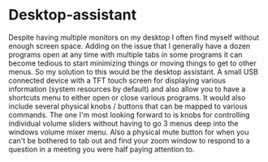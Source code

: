 # Desktop-assistant
Despite having multiple monitors on my desktop I often find myself without enough screen space. Adding on the issue that I generally have a dozen programs open at any time with multiple tabs in some programs it can become tedious to start minimizing things or moving things to get to other menus. So my solution to this would be the desktop assistant. A small USB connected device with a TFT touch screen for displaying various information (system resources by default) and also allow you to have a shortcuts menu to either open or close various programs. It would also include several physical knobs / buttons that can be mapped to various commands. The one I'm most looking forward to is knobs for controlling individual volume sliders without having to go 3 menus deep into the windows volume mixer menu. Also a physical mute button for when you can't be bothered to tab out and find your zoom window to respond to a question in a meeting you were half paying attention to. 
